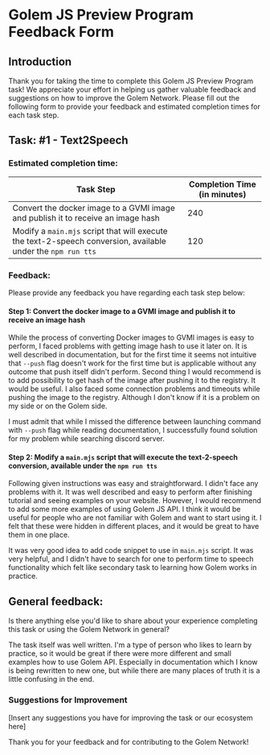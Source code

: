 # Golem JS Preview Program Feedback Form

## Introduction
Thank you for taking the time to complete this Golem JS Preview Program task! 
We appreciate your effort in helping us gather valuable feedback and suggestions on how to improve the Golem Network. 
Please fill out the following form to provide your feedback and estimated completion times for each task step.

## Task: #1 - Text2Speech

### Estimated completion time:
| Task Step                                                                                                    | Completion Time (in minutes) |
|--------------------------------------------------------------------------------------------------------------|------------------------------|
| Convert the docker image to a GVMI image and publish it to receive an image hash                             | 240                          |
| Modify a `main.mjs` script that will execute the text-2-speech conversion, available under the `npm run tts` | 120                          |

### Feedback:
Please provide any feedback you have regarding each task step below:

#### Step 1: Convert the docker image to a GVMI image and publish it to receive an image hash

While the process of converting Docker images to GVMI images is easy to perform, I faced problems with getting image hash to use it later on. It is well described in documentation, but for the first time it seems not intuitive that `--push` flag doesn't work for the first time but is applicable without any outcome that push itself didn't perform. Second thing I would recommend is to add possibility to get hash of the image after pushing it to the registry. It would be useful. I also faced some connection problems and timeouts while pushing the image to the registry. Although I don't know if it is a problem on my side or on the Golem side.

I must admit that while I missed the difference between launching command with `--push` flag while reading documentation, I successfully found solution for my problem while searching discord server.

#### Step 2: Modify a `main.mjs` script that will execute the text-2-speech conversion, available under the `npm run tts`

Following given instructions was easy and straightforward. I didn't face any problems with it. It was well described and easy to perform after finishing tutorial and seeing examples on your website. However, I would recommend to add some more examples of using Golem JS API. I think it would be useful for people who are not familiar with Golem and want to start using it. I felt that these were hidden in different places, and it would be great to have them in one place.

It was very good idea to add code snippet to use in `main.mjs` script. It was very helpful, and I didn't have to search for one to perform time to speech functionality which felt like secondary task to learning how Golem works in practice.

## General feedback:
Is there anything else you'd like to share about your experience 
completing this task or using the Golem Network in general? 

The task itself was well written. I'm a type of person who likes to learn by practice, so it would be great if there were more different and small examples how to use Golem API. Especially in documentation which I know is being rewritten to new one, but while there are many places of truth it is a little confusing in the end.  

### Suggestions for Improvement

[Insert any suggestions you have for improving the task or our ecosystem here]

Thank you for your feedback and for contributing to the Golem Network!

